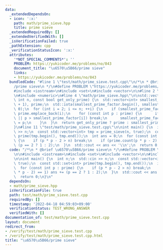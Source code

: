 ```yaml
---
data:
  _extendedDependsOn:
  - icon: ':x:'
    path: math/prime_sieve.hpp
    title: prime sieve
  _extendedRequiredBy: []
  _extendedVerifiedWith: []
  _isVerificationFailed: true
  _pathExtension: cpp
  _verificationStatusIcon: ':x:'
  attributes:
    '*NOT_SPECIAL_COMMENTS*': ''
    PROBLEM: https://yukicoder.me/problems/no/843
    document_title: "\u6570\u5B66/prime sieve"
    links:
    - https://yukicoder.me/problems/no/843
  bundledCode: "#line 1 \"test/math/prime_sieve.test.cpp\"\n/*\n * @brief \u6570\u5B66\
    /prime sieve\n */\n#define PROBLEM \"https://yukicoder.me/problems/no/843\"\n\n\
    #include <iostream>\n#include <set>\n#include <vector>\n\n#line 2 \"math/prime_sieve.hpp\"\
    \n#include <numeric>\n#line 4 \"math/prime_sieve.hpp\"\n\nstd::vector<int> prime_sieve(const\
    \ int n, const bool get_only_prime) {\n  std::vector<int> smallest_prime_factor(n\
    \ + 1), prime;\n  std::iota(smallest_prime_factor.begin(), smallest_prime_factor.end(),\
    \ 0);\n  for (int i = 2; i <= n; ++i) {\n    if (smallest_prime_factor[i] == i)\
    \ prime.emplace_back(i);\n    for (const int p : prime) {\n      if (i * p > n\
    \ || p > smallest_prime_factor[i]) break;\n      smallest_prime_factor[i * p]\
    \ = p;\n    }\n  }\n  return get_only_prime ? prime : smallest_prime_factor;\n\
    }\n#line 11 \"test/math/prime_sieve.test.cpp\"\n\nint main() {\n  int n;\n  std::cin\
    \ >> n;\n  const std::vector<int> tmp = prime_sieve(n, true);\n  const std::set<int>\
    \ prime(tmp.begin(), tmp.end());\n  int ans = 0;\n  for (const int p : prime)\
    \ {\n    if (p * p - 2 > n) break;\n    if (prime.count(p * p - 2) == 1) ans +=\
    \ (p == 2 ? 1 : 2);\n  }\n  std::cout << ans << '\\n';\n  return 0;\n}\n"
  code: "/*\n * @brief \u6570\u5B66/prime sieve\n */\n#define PROBLEM \"https://yukicoder.me/problems/no/843\"\
    \n\n#include <iostream>\n#include <set>\n#include <vector>\n\n#include \"../../math/prime_sieve.hpp\"\
    \n\nint main() {\n  int n;\n  std::cin >> n;\n  const std::vector<int> tmp = prime_sieve(n,\
    \ true);\n  const std::set<int> prime(tmp.begin(), tmp.end());\n  int ans = 0;\n\
    \  for (const int p : prime) {\n    if (p * p - 2 > n) break;\n    if (prime.count(p\
    \ * p - 2) == 1) ans += (p == 2 ? 1 : 2);\n  }\n  std::cout << ans << '\\n';\n\
    \  return 0;\n}\n"
  dependsOn:
  - math/prime_sieve.hpp
  isVerificationFile: true
  path: test/math/prime_sieve.test.cpp
  requiredBy: []
  timestamp: '2022-04-18 04:59:03+09:00'
  verificationStatus: TEST_WRONG_ANSWER
  verifiedWith: []
documentation_of: test/math/prime_sieve.test.cpp
layout: document
redirect_from:
- /verify/test/math/prime_sieve.test.cpp
- /verify/test/math/prime_sieve.test.cpp.html
title: "\u6570\u5B66/prime sieve"
---
```

